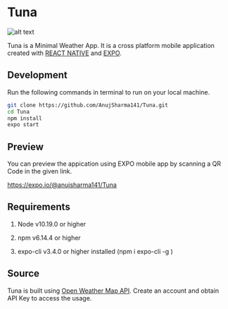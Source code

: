 # Tuna

![alt text](https://i.ibb.co/0FQDXBt/Untitled-1.png)

Tuna is a Minimal Weather App. It is a cross platform mobile application created with [REACT NATIVE](https://reactnative.dev/) and [EXPO](https://expo.io/).

## Development

Run the following commands in terminal to run on your local machine.

```bash 
git clone https://github.com/AnujSharma141/Tuna.git
cd Tuna
npm install
expo start
```
## Preview
 
 You can preview the appication using EXPO mobile app by scanning a QR Code in the given link.
 
 https://expo.io/@anujsharma141/Tuna


## Requirements

1. Node v10.19.0 or higher 

2. npm v6.14.4 or higher
 
3. expo-cli v3.4.0 or higher installed (npm i expo-cli -g )


## Source

Tuna is built using [Open Weather Map API](https://openweathermap.org/). Create an account and obtain API Key to access the usage. 
